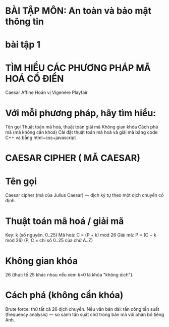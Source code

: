 # BÀI TẬP MÔN: An toàn và bảo mật thông tin
# bài tập 1
# TÌM HIỂU CÁC PHƯƠNG PHÁP MÃ HOÁ CỔ ĐIỂN
Caesar
Affine
Hoán vị
Vigenère
Playfair
# Với mỗi phương pháp, hãy tìm hiểu:
Tên gọi
Thuật toán mã hoá, thuật toán giải mã
Không gian khóa
Cách phá mã (mà không cần khoá)
Cài đặt thuật toán mã hoá và giải mã bằng code C++ và bằng html+css+javascript
# CAESAR CIPHER ( MÃ CAESAR)
# Tên gọi
Caesar cipher (mã của Julius Caesar) — dịch ký tự theo một dịch chuyển cố định.
# Thuật toán mã hoá / giải mã
Key: k (số nguyên, 0..25)
Mã hoá: C = (P + k) mod 26
Giải mã: P = (C − k mod 26) (P, C = chỉ số 0..25 của chữ A..Z)
# Không gian khóa
26 (thực tế 25 khác nhau nếu xem k=0 là khóa "không dịch").

# Cách phá (không cần khóa)
Brute force: thử tất cả 26 dịch chuyển. Nếu văn bản dài: tấn công tần suất (frequency analysis) — so sánh tần suất chữ trong bản mã với phân bố tiếng Anh.
